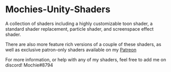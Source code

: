 # Mochies-Unity-Shaders

A collection of shaders including a highly customizable toon shader, a standard shader replacement, particle shader, and screenspace effect shader. 

There are also more feature rich versions of a couple of these shaders, as well as exclusive patron-only shaders available on my [Patreon](https://www.patreon.com/mochieshaders)

For more information, or help with any of my shaders, feel free to add me on discord! Mochie#8794
